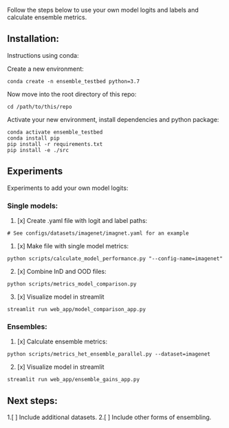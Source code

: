 Follow the steps below to use your own model logits and labels and calculate ensemble metrics.

## Installation:
Instructions using conda:

Create a new environment:
```
conda create -n ensemble_testbed python=3.7
```

Now move into the root directory of this repo:
```
cd /path/to/this/repo
```

Activate your new environment, install dependencies and python package: 
```
conda activate ensemble_testbed
conda install pip 
pip install -r requirements.txt
pip install -e ./src
```


## Experiments

Experiments to add your own model logits:
### Single models:
1. [x] Create .yaml file with logit and label paths:
```
# See configs/datasets/imagenet/imagnet.yaml for an example
```
1. [x] Make file with single model metrics:
``` 
python scripts/calculate_model_performance.py "--config-name=imagenet"
```
2. [x] Combine InD and OOD files:
```
python scripts/metrics_model_comparison.py
```
3. [x] Visualize model in streamlit
```
streamlit run web_app/model_comparison_app.py
```

### Ensembles:

1. [x] Calculate ensemble metrics:
```
python scripts/metrics_het_ensemble_parallel.py --dataset=imagenet
```

2. [x] Visualize model in streamlit
```
streamlit run web_app/ensemble_gains_app.py
```

## Next steps:
1.[ ] Include additional datasets.
2.[ ] Include other forms of ensembling.